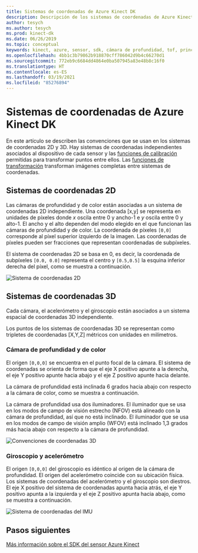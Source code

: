 ```yaml
---
title: Sistemas de coordenadas de Azure Kinect DK
description: Descripción de los sistemas de coordenadas de Azure Kinect DK asociados a los sensores de Azure DK
author: tesych
ms.author: tesych
ms.prod: kinect-dk
ms.date: 06/26/2019
ms.topic: conceptual
keywords: kinect, azure, sensor, sdk, cámara de profundidad, tof, principios, rendimiento, invalidación
ms.openlocfilehash: 4bb1c3b79862b918870cff786042d9b4c66270d1
ms.sourcegitcommit: 772eb9c6684dd4864e0ba507945a83e48b8c16f0
ms.translationtype: HT
ms.contentlocale: es-ES
ms.lasthandoff: 03/19/2021
ms.locfileid: "85276894"
---
```

# <a name="azure-kinect-dk-coordinate-systems"></a>Sistemas de coordenadas de Azure Kinect DK

En este artículo se describen las convenciones que se usan en los sistemas de coordenadas 2D y 3D.  Hay sistemas de coordenadas independientes asociados al dispositivo de cada sensor y las [funciones de calibración](use-calibration-functions.md) permitidas para transformar puntos entre ellos. Las [funciones de transformación](use-image-transformation.md) transforman imágenes completas entre sistemas de coordenadas.  

## <a name="2d-coordinate-systems"></a>Sistemas de coordenadas 2D

 Las cámaras de profundidad y de color están asociadas a un sistema de coordenadas 2D independiente. Una coordenada [x,y] se representa en unidades de píxeles donde *x* oscila entre 0 y ancho-1 e *y* oscila entre 0 y alto-1. El ancho y el alto dependen del modo elegido en el que funcionan las cámaras de profundidad y de color. La coordenada de píxeles `[0,0]` corresponde al píxel superior izquierdo de la imagen. Las coordenadas de píxeles pueden ser fracciones que representan coordenadas de subpíxeles.

El sistema de coordenadas 2D se basa en 0, es decir, la coordenada de subpíxeles `[0.0, 0.0]` representa el centro y `[0.5,0.5]` la esquina inferior derecha del píxel, como se muestra a continuación.

   ![Sistema de coordenadas 2D](./media/concepts/concepts-coordinate-systems/coordinate-systems-sdk-2d-system.png)

## <a name="3d-coordinate-systems"></a>Sistemas de coordenadas 3D

Cada cámara, el acelerómetro y el giroscopio están asociados a un sistema espacial de coordenadas 3D independiente.

Los puntos de los sistemas de coordenadas 3D se representan como tripletes de coordenadas [X,Y,Z] métricos con unidades en milímetros.

### <a name="depth-and-color-camera"></a>Cámara de profundidad y de color

El origen `[0,0,0]` se encuentra en el punto focal de la cámara. El sistema de coordenadas se orienta de forma que el eje X positivo apunte a la derecha, el eje Y positivo apunte hacia abajo y el eje Z positivo apunte hacia delante.

La cámara de profundidad está inclinada 6 grados hacia abajo con respecto a la cámara de color, como se muestra a continuación. 

La cámara de profundidad usa dos iluminadores. El iluminador que se usa en los modos de campo de visión estrecho (NFOV) está alineado con la cámara de profundidad, así que no está inclinado. El iluminador que se usa en los modos de campo de visión amplio (WFOV) está inclinado 1,3 grados más hacia abajo con respecto a la cámara de profundidad.

![Convenciones de coordenadas 3D](./media/concepts/concepts-coordinate-systems/coordinate-systems-camera-features.png)

### <a name="gyroscope-and-accelerometer"></a>Giroscopio y acelerómetro

El origen `[0,0,0]` del giroscopio es idéntico al origen de la cámara de profundidad. El origen del acelerómetro coincide con su ubicación física. Los sistemas de coordenadas del acelerómetro y el giroscopio son diestros. El eje X positivo del sistema de coordenadas apunta hacia atrás, el eje Y positivo apunta a la izquierda y el eje Z positivo apunta hacia abajo, como se muestra a continuación.

![Sistema de coordenadas del IMU](./media/concepts/concepts-coordinate-systems/coordinate-systems-gyroscope.png)

## <a name="next-steps"></a>Pasos siguientes

[Más información sobre el SDK del sensor Azure Kinect](about-sensor-sdk.md)